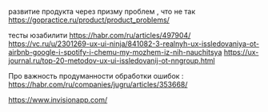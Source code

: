 развитие продукта через призму проблем , что не так 
https://gopractice.ru/product/product_problems/

тесты юзабилити
https://habr.com/ru/articles/497904/
https://vc.ru/u/2301269-ux-ui-ninja/841082-3-realnyh-ux-issledovaniya-ot-airbnb-google-i-spotify-i-chemu-my-mozhem-iz-nih-nauchitsya
https://ux-journal.ru/top-20-metodov-ux-ui-issledovanij-ot-nngroup.html



Про важность продуманности обработки ошибок : 
https://habr.com/ru/companies/jugru/articles/353668/





https://www.invisionapp.com/


